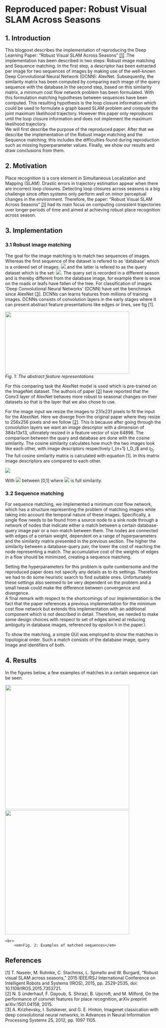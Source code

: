 # Reproduced paper: Robust Visual SLAM Across Seasons
## 1. Introduction
This blogpost describes the implementation of reproducing the Deep Learning Paper: “Robust Visual SLAM Across Seasons” [[1]](#1) .The implementation has been described in two steps: Robust image matching and Sequence matching. In the first step, a descriptor has been extracted per image for two sequences of images by making use of the well-known Deep Convolutional Neural Network (DCNN): AlexNet. Subsequently, the similarity matrix has been computed by comparing each image of the query sequence with the database.In the second step, based on this similarity matrix, a minimum cost flow network problem has been formulated. With this formulation matching hypotheses between sequences have been computed. This resulting hypothesis is the loop closure information which could be used to formulate a graph based SLAM problem and compute the joint maximum likelihood trajectory. However this paper only reproduces until the loop closure information and does not implement the maximum likelihood trajectory. \
We will first describe the purpose of the reproduced paper. After that we describe the implementation of the Robust image matching and the Sequence matching; this includes the difficulties found during reproduction such as missing hyperparameter values. Finally, we show our results and draw conclusions from them.

## 2. Motivation
Place recognition is a core element in Simultaneous Localization and Mapping (SLAM). Drastic errors in trajectory estimation appear when there are incorrect loop closures. Detecting loop closures across seasons is a big challenge since often systems only perform well on minor perceptual changes in the environment. Therefore, the paper: “Robust Visual SLAM Across Seasons” [[1]](#1) had its main focus on computing consistent trajectories over longer periods of time and aimed at achieving robust place recognition across season.

## 3. Implementation
### 3.1 Robust image matching

The goal for the image matching is to match two sequences of images. Whereas the first sequence of the dataset is refered to as 'database' which is a ordered set of images: <img src="https://render.githubusercontent.com/render/math?math=D = (d_1,... ,d_2)"> and the latter is refered to as the query dataset which is the set: <img src="https://render.githubusercontent.com/render/math?math=Q = (q_1,... ,q_2)">. The query set is recorded in a different season and is thereby different from the database image, for example there is snow on the roads or leafs have fallen of the tree. 
For classification of images 'Deep Convolutional Neural Networks' (DCNN) have set the benchmark since AlexNet [[3]](#3). DCNNs can learns features from millions of training images. DCNNs consists of convolution layers in the early stages where it can present abstract feature presentations like edges or lines, see fig [1].

<p align="left">
    <img src="https://user-images.githubusercontent.com/95222839/162166314-35dc55b2-e684-4980-8295-ad4903ac4a95.png" width="400" height="200">
    <br>
        <em>Fig. 1: The abstract feature representations</em>
</p>

For this comparing task the AlexNet model is used which is pre-trained on the ImageNet dataset. The authors of paper [[2]](#2) have reported that the Conv3 layer of AlexNet behaves more robust to seasonal changes on their datasets so that is the layer that we also chose to use.

For the image input we resize the images to 231x231 pixels to fit the input for the AlexnNet. Here we diverge from the original paper where they resize to 256x256 pixels and we follow [[2]](#2). This is because after going through the convolution layers we want an image descriptor with a dimension of 384x13x13, ultimately resized in a feature vector of size 64896.
The comparison between the quary and database are done with the cosine similarity. The cosine similarity calculates how much the two images look like each other, with image descriptors respectively I_{n+1} I_D_i$ and $I_D_j$. The full cosine similarity matrix is calculated with equation [1]. In this matrix image descriptors are compared to each other. 
<p align="left">
    <img src="https://render.githubusercontent.com/render/math?math=S_{i,j} = (I_{Q_i} \cdot I_{D_j}) \quad (1)  "> 
</p>

With <img src="https://render.githubusercontent.com/render/math?math=S_{i,j}"> between [0,1] where <img src="https://render.githubusercontent.com/render/math?math=S_{i,j} = 1 "> is full similarity. 

### 3.2 Sequence matching
For sequence matching, we implemented a minimum cost flow network, which has a structure representing the problem of matching images while taking into account the temporal nature of these images. Specifically, a single flow needs to be found from a source node to a sink node through a network of nodes that indicate either a match between a certain database-query image pair or a non-match between them. The nodes are connected with edges of a certain weight, dependent on a range of hyperparameters and the similarity matrix presented in the previous section. The higher the similarity between a database-query pair, the lower the cost of reaching the node representing a match. The accumulative cost of the weights of edges in a flow should be minimized, creating a sequence matching.

Setting the hyperparameters for this problem is quite cumbersome and the reproduced paper does not specify any details as to its settings. Therefore we had to do some heuristic search to find suitable ones. Unfortunately these settings also seemed to be very dependent on the problem and a small tweak could make the difference between convergence and divergence. \
A final remark with respect to the shortcomings of our implementation is the fact that the paper references a previous implementation for the minimum cost flow network but extends this implementation with an additional component which is not described in detail. Therefore, we needed to make some design choices with respect to set of edges aimed at reducing ambiguity in database images, referenced by epsilon h in the paper.\\

To show the matching, a simple GUI was employed to show the matches in topological order. Such a match consists of the database image, query image and identifiers of both.

## 4. Results
In the figures below, a few examples of matches in a certain sequence can be seen.

<p align="left">
    <img src="https://user-images.githubusercontent.com/95222839/162180656-91e67a1e-6202-47e3-809c-dfaacfb68795.png" width="400" height="400">
    &nbsp; &nbsp; &nbsp; &nbsp;
    <img src="https://user-images.githubusercontent.com/95222839/162181051-a0116b09-743f-4734-85f1-a1bc94bcc31a.png" width="400" height="400">

    <br>
        <em>Fig. 2: Examples of matched sequences</em>
</p>

## References
<a id="1">[1]</a> 
T. Naseer, M. Ruhnke, C. Stachniss, L. Spinello and W. Burgard, "Robust
visual SLAM across seasons," 2015 IEEE/RSJ International Conference
on Intelligent Robots and Systems (IROS), 2015, pp. 2529-2535, doi:
10.1109/IROS.2015.7353721. \
<a id="2">[2]</a> 
N. S ̈underhauf, F. Dayoub, S. Shirazi, B. Upcroft, and M. Milford, On
the performance of convnet features for place recognition, arXiv preprint
arXiv:1501.04158, 2015. \
<a id="3">[3]</a> 
A. Krizhevsky, I. Sutskever, and G. E. Hinton, Imagenet classication with
deep convolutional neural networks, in Advances in Neural Information
Processing Systems 25, 2012, pp. 1097 1105.
